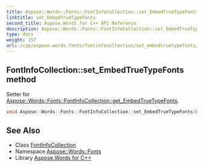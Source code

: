 ```yaml
---
title: Aspose::Words::Fonts::FontInfoCollection::set_EmbedTrueTypeFonts method
linktitle: set_EmbedTrueTypeFonts
second_title: Aspose.Words for C++ API Reference
description: Aspose::Words::Fonts::FontInfoCollection::set_EmbedTrueTypeFonts method. Setter for Aspose::Words::Fonts::FontInfoCollection::get_EmbedTrueTypeFonts in C++.
type: docs
weight: 157
url: /cpp/aspose.words.fonts/fontinfocollection/set_embedtruetypefonts/
---
```

## FontInfoCollection::set_EmbedTrueTypeFonts method


Setter for [Aspose::Words::Fonts::FontInfoCollection::get_EmbedTrueTypeFonts](../get_embedtruetypefonts/).

```cpp
void Aspose::Words::Fonts::FontInfoCollection::set_EmbedTrueTypeFonts(bool value)
```

## See Also

* Class [FontInfoCollection](../)
* Namespace [Aspose::Words::Fonts](../../)
* Library [Aspose.Words for C++](../../../)
